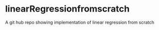 # linearRegressionfromscratch
A git hub repo showing implementation of linear regression from scratch

